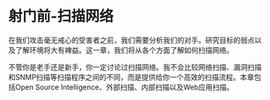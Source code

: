 # 射门前-扫描网络

在我们攻击毫无戒心的受害者之前，我们需要分析我们的对手。研究目标的弱点以及了解环境将大有裨益。这一章，我们将从各个方面了解如何扫描网络。

不管你是老手还是新手，你一定讨论过扫描网络。我不会比较网络扫描、漏洞扫描和SNMP扫描等扫描程序之间的不同，而是提供给你一个高效的扫描流程。本章包括Open Source Intelligence、外部扫描、内部扫描以及Web应用扫描。
